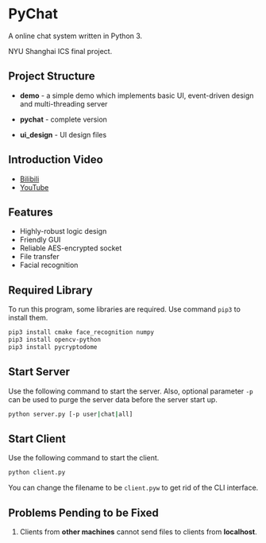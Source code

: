 # PyChat

A online chat system written in Python 3.

NYU Shanghai ICS final project.

## Project Structure

- **demo** - a simple demo which implements basic UI, event-driven design and multi-threading server

- **pychat** - complete version

- **ui_design** - UI design files

## Introduction Video

- [Bilibili](https://www.bilibili.com/video/av38136634)
- [YouTube](https://www.youtube.com/watch?v=Dutin1C_JGA)

## Features

- Highly-robust logic design
- Friendly GUI
- Reliable AES-encrypted socket
- File transfer
- Facial recognition

## Required Library

To run this program, some libraries are required. Use command `pip3` to install them.

```bash
pip3 install cmake face_recognition numpy
pip3 install opencv-python
pip3 install pycryptodome
```

## Start Server

Use the following command to start the server. Also, optional parameter `-p` can be used to purge the server data before the server start up.

```bash
python server.py [-p user|chat|all]
```

## Start Client

Use the following command to start the client.

```bash
python client.py
```

You can change the filename to be `client.pyw` to get rid of the CLI interface.

## Problems Pending to be Fixed

1. Clients from **other machines** cannot send files to clients from **localhost**.